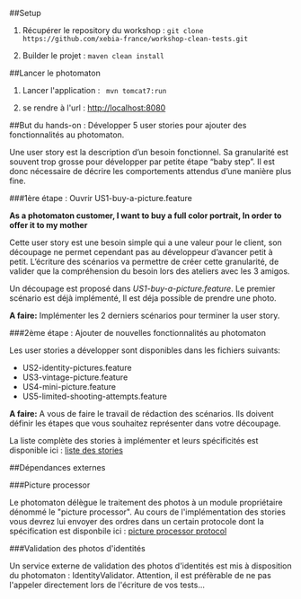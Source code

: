 ##Setup
1. Récupérer le repository du workshop :
 `git clone https://github.com/xebia-france/workshop-clean-tests.git`

2. Builder le projet : 
 `maven clean install`

##Lancer le photomaton
1. Lancer l'application :
` mvn tomcat7:run`

2. se rendre à l'url : [http://localhost:8080](http://localhost:8080)

##But du hands-on : Développer 5 user stories pour ajouter des fonctionnalités au photomaton.

Une user story est la description d’un besoin fonctionnel. Sa granularité est souvent trop grosse pour développer par petite étape “baby step”.
Il est donc nécessaire de décrire les comportements attendus d’une manière plus fine.

###1ère étape : Ouvrir US1-buy-a-picture.feature 

**As a photomaton customer,  I want to buy a full color portrait, In order to offer it to my mother**

Cette user story est une besoin simple qui a une valeur pour le client, son découpage ne permet cependant pas au développeur d’avancer petit à petit. L’écriture des scénarios va permettre de créer cette granularité, de valider que la compréhension du besoin lors des ateliers avec les 3 amigos.

Un découpage est proposé dans *US1-buy-a-picture.feature*. Le premier scénario est déjà implémenté, Il est déja possible de prendre une photo.
 
**A faire:** Implémenter les 2 derniers scénarios pour terminer la user story.

###2ème étape : Ajouter de nouvelles fonctionnalités au photomaton 

Les user stories a développer sont disponibles dans les fichiers suivants:
  * US2-identity-pictures.feature	
  * US3-vintage-picture.feature
  * US4-mini-picture.feature
  * US5-limited-shooting-attempts.feature

**A faire:** A vous de faire le travail de rédaction des scénarios. Ils doivent définir les étapes que vous souhaitez représenter dans votre découpage. 

La liste complète des stories à implémenter et leurs spécificités est disponible ici : [liste des stories](https://github.com/xebia-france/workshop-clean-tests/blob/master/src/site/stories.md)

##Dépendances externes

###Picture processor

Le photomaton délègue le traitement des photos à un module propriétaire dénommé le "picture processor". Au cours de l'implémentation des stories vous devrez lui envoyer des ordres dans un certain protocole dont la spécification est disponbile ici : [picture processor protocol](https://github.com/xebia-france/workshop-clean-tests/blob/master/src/site/picture-processor-firmware.md)

###Validation des photos d'identités

Un service externe de validation des photos d'identités est mis à disposition du photomaton : IdentityValidator.
Attention, il est préfèrable de ne pas l'appeler directement lors de l'écriture de vos tests...
